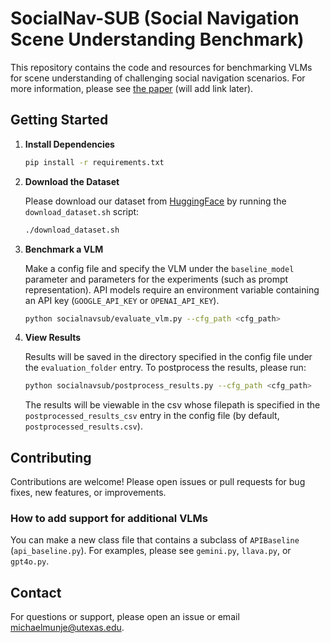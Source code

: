 # SocialNav-SUB (Social Navigation Scene Understanding Benchmark)

This repository contains the code and resources for benchmarking VLMs for scene understanding of challenging social navigation scenarios. For more information, please see [the paper](link) (will add link later).

## Getting Started

1. **Install Dependencies**

   ```bash
   pip install -r requirements.txt
   ```

2. **Download the Dataset**

    Please download our dataset from [HuggingFace](https://huggingface.co/datasets/michaelmunje/SocialNav-SUB) by running the `download_dataset.sh` script:
   ```bash
   ./download_dataset.sh
   ```

3. **Benchmark a VLM**

    Make a config file and specify the VLM under the `baseline_model` parameter and parameters for the experiments (such as prompt representation). API models require an environment variable containing an API key (`GOOGLE_API_KEY` or `OPENAI_API_KEY`).

   ```bash
   python socialnavsub/evaluate_vlm.py --cfg_path <cfg_path>
   ```

4. **View Results**

   Results will be saved in the directory specified in the config file under the `evaluation_folder` entry. To postprocess the results, please run:

   ```bash
   python socialnavsub/postprocess_results.py --cfg_path <cfg_path>
   ```

   The results will be viewable in the csv whose filepath is specified in the `postprocessed_results_csv` entry in the config file (by default, `postprocessed_results.csv`).

## Contributing

Contributions are welcome! Please open issues or pull requests for bug fixes, new features, or improvements.

### How to add support for additional VLMs
You can make a new class file that contains a subclass of `APIBaseline` (`api_baseline.py`). For examples, please see `gemini.py`, `llava.py`, or `gpt4o.py`.

## Contact

For questions or support, please open an issue or email [michaelmunje@utexas.edu](mailto:michaelmunje@utexas.edu).
